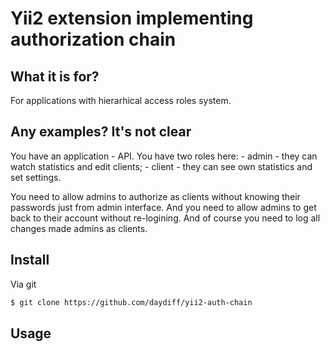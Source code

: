 # Yii2 extension implementing authorization chain

## What it is for?

For applications with hierarhical access roles system.

## Any examples? It's not clear

You have an application - API. You have two roles here:
    - admin - they can watch statistics and edit clients;
    - client - they can see own statistics and set settings.

You need to allow admins to authorize as clients without knowing their passwords just from admin interface. 
And you need to allow admins to get back to their account without re-logining. And of course you need to log all changes made admins as clients.

## Install

Via git

``` bash
$ git clone https://github.com/daydiff/yii2-auth-chain
```

## Usage

